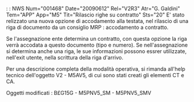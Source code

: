  :  : NWS Num="001468" Date="20090612" Rel="V2R3" Atr="G. Galdini" Tem="APP" App="M5" Tit="Rilascio righe su contratto" Sts="20"
E' stato relizzato una nuova opzione di accodamento alla testata, nel rilascio di una riga di documento da un consiglio MRP :  accodamento a contratto.

Se l'assegnazione ente determina un contratto, con questa opzione la riga verrà accodata a questo documento (tipo e numero). Se nell'assegnazione si determina anche una riga, le sue informazioni possono essrer utilizzate, nell'exit utente, nella scrittura della riga d'arrivo.

Per una descrizione completa della modalità operativa, si rimanda all'help tecnico dell'oggetto V2 - M5AV5, di cui sono stati creati gli elementi CT e CA.

Oggetti modificati : 
B£G15G - M5PNV5_SM - M5PNV5_SMV
